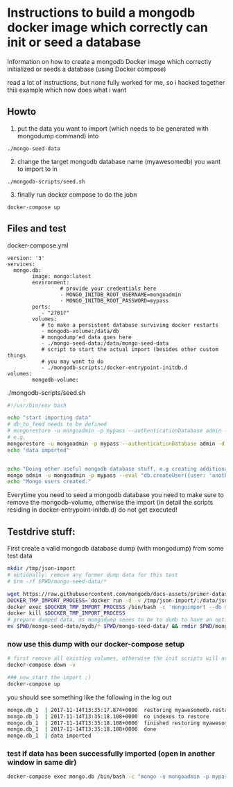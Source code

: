 # Instructions to build a mongodb docker image which correctly can init or seed a database
Information on how to create a mongodb Docker image which correctly initialized or seeds a database (using Docker compose)

read a lot of instructions, but none fully worked for me, so i hacked together this example which now does what i want

## Howto
1. put the data you want to import (which needs to be generated with mongodump command) into
```
./mongo-seed-data
```
2. change the target mongodb database name (myawesomedb) you want to import to in
```
./mongodb-scripts/seed.sh

```
3. finally run docker compose to do the jobn
```
docker-compose up
```




## Files and test

docker-compose.yml

```
version: '3'
services:
  mongo.db:
        image: mongo:latest
        environment:
                 # provide your credentials here
                 - MONGO_INITDB_ROOT_USERNAME=mongoadmin
                 - MONGO_INITDB_ROOT_PASSWORD=mypass
        ports:
           - "27017"
        volumes:
           # to make a persistent database surviving docker restarts
           - mongodb-volume:/data/db
           # mongodump'ed data goes here
           - ./mongo-seed-data:/data/mongo-seed-data
           # script to start the actual import (besides other custom things
           # you may want to do
           - ./mongodb-scripts:/docker-entrypoint-initdb.d
volumes:
        mongodb-volume:
```

./mongodb-scripts/seed.sh

```bash
#!/usr/bin/env bash

echo "start importing data"
# db_to_feed needs to be defined
# mongorestore -u mongoadmin -p mypass --authenticationDatabase admin -d db_to_feed ./mongo-seed-data
# e.g.
mongorestore -u mongoadmin -p mypass --authenticationDatabase admin -d myawesomedb /data/mongo-seed-data
echo "data imported"


echo "Doing other useful mongodb database stuff, e.g creating additional mongo users..."
mongo admin -u mongoadmin -p mypass --eval "db.createUser({user: 'another_user', pwd: 'reallysecret', roles: [{role: 'readWrite', db: 'myawesomedb'}]});"
echo "Mongo users created."

```


Everytime you need to seed a mongodb database you need to make sure to remove the 
mongodb-volume, otherwise the import (in detail the scripts residing in docker-entrypoint-initdb.d) do not get executed!

## Testdrive stuff:

First create a valid mongodb database dump (with mongodump) from some test data
```bash
mkdir /tmp/json-import
# optionally: remove any former dump data for this test
# $rm -rf $PWD/mongo-seed-data/*

wget https://raw.githubusercontent.com/mongodb/docs-assets/primer-dataset/primer-dataset.json -P /tmp/json-import
DOCKER_TMP_IMPORT_PROCESS=`docker run -d -v /tmp/json-import/:/data/json-import -v $PWD/mongo-seed-data/:/data/json-export mongo:latest`
docker exec $DOCKER_TMP_IMPORT_PROCESS /bin/bash -c 'mongoimport --db mydb --collection restaurants --drop --file /data/json-import/primer-dataset.json; mongodump -d mydb -o /data/json-export/'
docker kill $DOCKER_TMP_IMPORT_PROCESS
# prepare dumped data, as mongodump seems to be to dumb to have an option for this (create dump without creating the parent db dir)
mv $PWD/mongo-seed-data/mydb/* $PWD/mongo-seed-data/ && rmdir $PWD/mongo-seed-data/mydb
```

### now use this dump with our docker-compose setup
```bash
# first remove all existing volumes, otherwise the init scripts will not fire!, do this every time you need to init something new
docker-compose down -v

### now start the import ;)
docker-compose up
```
you should see something like the following in the log out
```bash
mongo.db_1  | 2017-11-14T13:35:17.874+0000	restoring myawesomedb.restaurants from /data/mongo-seed-data/restaurants.bson
mongo.db_1  | 2017-11-14T13:35:18.108+0000	no indexes to restore
mongo.db_1  | 2017-11-14T13:35:18.108+0000	finished restoring myawesomedb.restaurants (25359 documents)
mongo.db_1  | 2017-11-14T13:35:18.108+0000	done
mongo.db_1  | data imported

```

### test if data has been successfully imported (open in another window in same dir) 
```bash
docker-compose exec mongo.db /bin/bash -c "mongo -u mongoadmin -p mypass  myawesomedb --authenticationDatabase admin --eval 'db.restaurants.find();'"
```




